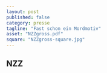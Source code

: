 ```yaml
---
layout: post
published: false
category: presse
tagline: "Fast schon ein Mordmotiv"
asset: "NZZgross.pdf"
square: "NZZgross-square.jpg"
---
```



## NZZ

